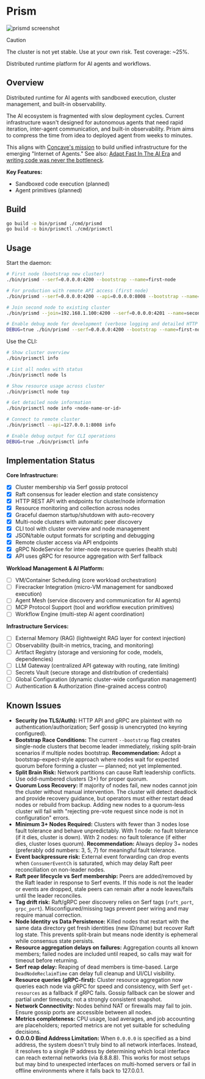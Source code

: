 # Prism

![prismd screenshot](https://github.com/user-attachments/assets/f876bf59-616a-40a3-9a37-b1116a5655f2)

> [!CAUTION]
> The cluster is not yet stable. Use at your own risk. Test coverage: ~25%.

Distributed runtime platform for AI agents and workflows.

## Overview

Distributed runtime for AI agents with sandboxed execution, cluster management, and built-in observability.

The AI ecosystem is fragmented with slow deployment cycles. Current infrastructure wasn't designed for autonomous agents that need rapid iteration, inter-agent communication, and built-in observability. Prism aims to compress the time from idea to deployed agent from weeks to minutes.

This aligns with [Concave's mission](https://concave.dev/) to build unified infrastructure for the emerging "Internet of Agents." See also: [Adapt Fast In The AI Era](https://matmul.net/$/adapt-fast.html) and [writing code was never the bottleneck](https://ordep.dev/posts/writing-code-was-never-the-bottleneck).

**Key Features:**
- Sandboxed code execution (planned)
- Agent primitives (planned)

## Build

```bash
go build -o bin/prismd ./cmd/prismd
go build -o bin/prismctl ./cmd/prismctl
```

## Usage

Start the daemon:
```bash
# First node (bootstrap new cluster)
./bin/prismd --serf=0.0.0.0:4200 --bootstrap --name=first-node

# For production with remote API access (first node)
./bin/prismd --serf=0.0.0.0:4200 --api=0.0.0.0:8008 --bootstrap --name=first-node

# Join second node to existing cluster
./bin/prismd --join=192.168.1.100:4200 --serf=0.0.0.0:4201 --name=second-node

# Enable debug mode for development (verbose logging and detailed HTTP output)
DEBUG=true ./bin/prismd --serf=0.0.0.0:4200 --bootstrap --name=first-node
```

Use the CLI:
```bash
# Show cluster overview
./bin/prismctl info

# List all nodes with status
./bin/prismctl node ls

# Show resource usage across cluster  
./bin/prismctl node top

# Get detailed node information
./bin/prismctl node info <node-name-or-id>

# Connect to remote cluster
./bin/prismctl --api=127.0.0.1:8008 info

# Enable debug output for CLI operations
DEBUG=true ./bin/prismctl info
```

## Implementation Status

**Core Infrastructure:**
- [x] Cluster membership via Serf gossip protocol
- [x] Raft consensus for leader election and state consistency
- [x] HTTP REST API with endpoints for cluster/node information
- [x] Resource monitoring and collection across nodes
- [x] Graceful daemon startup/shutdown with auto-recovery
- [x] Multi-node clusters with automatic peer discovery
- [x] CLI tool with cluster overview and node management
- [x] JSON/table output formats for scripting and debugging
- [x] Remote cluster access via API endpoints
- [x] gRPC NodeService for inter-node resource queries (health stub)
- [x] API uses gRPC for resource aggregation with Serf fallback

**Workload Management & AI Platform:**
- [ ] VM/Container Scheduling (core workload orchestration)
- [ ] Firecracker Integration (micro-VM management for sandboxed execution)
- [ ] Agent Mesh (service discovery and communication for AI agents)
- [ ] MCP Protocol Support (tool and workflow execution primitives)
- [ ] Workflow Engine (multi-step AI agent coordination)

**Infrastructure Services:**
- [ ] External Memory (RAG) (lightweight RAG layer for context injection)
- [ ] Observability (built-in metrics, tracing, and monitoring)
- [ ] Artifact Registry (storage and versioning for code, models, dependencies)
- [ ] LLM Gateway (centralized API gateway with routing, rate limiting)
- [ ] Secrets Vault (secure storage and distribution of credentials)
- [ ] Global Configuration (dynamic cluster-wide configuration management)
- [ ] Authentication & Authorization (fine-grained access control)

## Known Issues

- **Security (no TLS/Auth):** HTTP API and gRPC are plaintext with no authentication/authorization; Serf gossip is unencrypted (no keyring configured).
- **Bootstrap Race Conditions:** The current `--bootstrap` flag creates single-node clusters that become leader immediately, risking split-brain scenarios if multiple nodes bootstrap. **Recommendation:** Adopt a bootstrap-expect-style approach where nodes wait for expected quorum before forming a cluster — planned; not yet implemented.
- **Split Brain Risk:** Network partitions can cause Raft leadership conflicts. Use odd-numbered clusters (3+) for proper quorum.
- **Quorum Loss Recovery:** If majority of nodes fail, new nodes cannot join the cluster without manual intervention. The cluster will detect deadlock and provide recovery guidance, but operators must either restart dead nodes or rebuild from backup. Adding new nodes to a quorum-less cluster will fail with "rejecting pre-vote request since node is not in configuration" errors.
- **Minimum 3+ Nodes Required:** Clusters with fewer than 3 nodes lose fault tolerance and behave unpredictably. With 1 node: no fault tolerance (if it dies, cluster is down). With 2 nodes: no fault tolerance (if either dies, cluster loses quorum). **Recommendation:** Always deploy 3+ nodes (preferably odd numbers: 3, 5, 7) for meaningful fault tolerance.
- **Event backpressure risk:** External event forwarding can drop events when `ConsumerEventCh` is saturated, which may delay Raft peer reconciliation on non-leader nodes.
- **Raft peer lifecycle vs Serf membership:** Peers are added/removed by the Raft leader in response to Serf events. If this node is not the leader or events are dropped, stale peers can remain after a node leaves/fails until the leader reconciles.
- **Tag drift risk:** Raft/gRPC peer discovery relies on Serf tags (`raft_port`, `grpc_port`). Misconfigured/missing tags prevent peer wiring and may require manual correction.
- **Node Identity vs Data Persistence:** Killed nodes that restart with the same data directory get fresh identities (new ID/name) but recover Raft log state. This prevents split-brain but means node identity is ephemeral while consensus state persists.
- **Resource aggregation delays on failures:** Aggregation counts all known members; failed nodes are included until reaped, so calls may wait for timeout before returning.
- **Serf reap delay:** Reaping of dead members is time-based. Large `DeadNodeReclaimTime` can delay full cleanup and UI/CLI visibility.
- **Resource queries (gRPC-first):** Cluster resource aggregation now queries each node via gRPC for speed and consistency, with Serf `get-resources` as a fallback if gRPC fails. Gossip fallback can be slower and partial under timeouts; not a strongly consistent snapshot.
- **Network Connectivity:** Nodes behind NAT or firewalls may fail to join. Ensure gossip ports are accessible between all nodes.
- **Metrics completeness:** CPU usage, load averages, and job accounting are placeholders; reported metrics are not yet suitable for scheduling decisions.
- **0.0.0.0 Bind Address Limitation:** When `0.0.0.0` is specified as a bind address, the system doesn't truly bind to all network interfaces. Instead, it resolves to a single IP address by determining which local interface can reach external networks (via 8.8.8.8). This works for most setups but may bind to unexpected interfaces on multi-homed servers or fail in offline environments where it falls back to 127.0.0.1.
